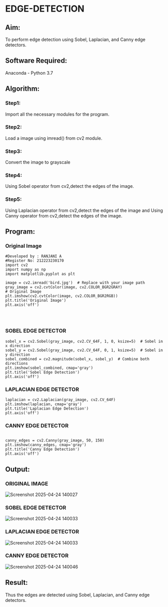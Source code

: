 # EDGE-DETECTION
## Aim:
To perform edge detection using Sobel, Laplacian, and Canny edge detectors.

## Software Required:
Anaconda - Python 3.7

## Algorithm:
### Step1:
Import all the necessary modules for the program.

### Step2:
Load a image using imread() from cv2 module.

### Step3:
Convert the image to grayscale

### Step4:
Using Sobel operator from cv2,detect the edges of the image.

### Step5:

Using Laplacian operator from cv2,detect the edges of the image and Using Canny operator from cv2,detect the edges of the image.
## Program:
### Original Image
```
#Developed by : RANJANI A
#Register No: 212223230170
import cv2
import numpy as np
import matplotlib.pyplot as plt

image = cv2.imread('bird.jpg')  # Replace with your image path
gray_image = cv2.cvtColor(image, cv2.COLOR_BGR2GRAY)
# Original Image
plt.imshow(cv2.cvtColor(image, cv2.COLOR_BGR2RGB))
plt.title('Original Image')
plt.axis('off')




```
### SOBEL EDGE DETECTOR
```
sobel_x = cv2.Sobel(gray_image, cv2.CV_64F, 1, 0, ksize=5)  # Sobel in x direction
sobel_y = cv2.Sobel(gray_image, cv2.CV_64F, 0, 1, ksize=5)  # Sobel in y direction
sobel_combined = cv2.magnitude(sobel_x, sobel_y)  # Combine both directions
plt.imshow(sobel_combined, cmap='gray')
plt.title('Sobel Edge Detection')
plt.axis('off')
```

### LAPLACIAN EDGE DETECTOR
```
laplacian = cv2.Laplacian(gray_image, cv2.CV_64F)
plt.imshow(laplacian, cmap='gray')
plt.title('Laplacian Edge Detection')
plt.axis('off')
```
### CANNY EDGE DETECTOR
```

canny_edges = cv2.Canny(gray_image, 50, 150)
plt.imshow(canny_edges, cmap='gray')
plt.title('Canny Edge Detection')
plt.axis('off')  
```

## Output:
### ORIGINAL IMAGE 

![Screenshot 2025-04-24 140027](https://github.com/user-attachments/assets/3c5c534d-8bc6-46cd-a20c-90d04f0b6ca1)

### SOBEL EDGE DETECTOR
![Screenshot 2025-04-24 140033](https://github.com/user-attachments/assets/296302fb-b8f3-47af-9af9-4a89ca92c890)


### LAPLACIAN EDGE DETECTOR
![Screenshot 2025-04-24 140033](https://github.com/user-attachments/assets/28c159ef-387a-4446-9a7c-b0a6e4be93ac)

### CANNY EDGE DETECTOR
![Screenshot 2025-04-24 140046](https://github.com/user-attachments/assets/f13ab133-8ef5-4e17-b39b-b13397f6a138)

## Result:
Thus the edges are detected using Sobel, Laplacian, and Canny edge detectors.
